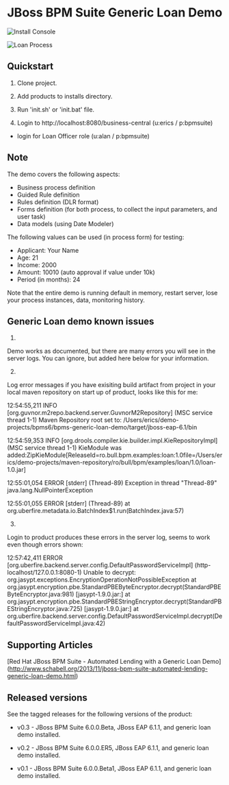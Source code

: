 JBoss BPM Suite Generic Loan Demo
=================================

![Install Console](https://github.com/eschabell/bpms-generic-load-demo/blob/master/docs/demo-images/install-console.png?raw=true)

![Loan Process](https://github.com/eschabell/bpms-generic-load-demo/blob/master/docs/demo-images/generic-loan-process.png?raw=true)


Quickstart
----------

1. Clone project.

2. Add products to installs directory.

3. Run 'init.sh' or 'init.bat' file.

4. Login to http://localhost:8080/business-central  (u:erics / p:bpmsuite)

  - login for Loan Officer role (u:alan / p:bpmsuite)

Note
----

The demo covers the following aspects:
 - Business process definition
 - Guided Rule definition
 - Rules definition (DLR format)
 - Forms definition (for both process, to collect the input parameters, and user task)
 - Data models (using Date Modeler)


The following values can be used (in process form) for testing:
 - Applicant: Your Name
 - Age: 21
 - Income: 2000
 - Amount: 10010    (auto approval if value under 10k)
 - Period (in months): 24

Note that the entire demo is running default in memory, restart server, lose your process instances, data, monitoring history.


Generic Loan demo known issues
------------------------------

1)
Demo works as documented, but there are many errors you will see in the server logs. You can ignore, but added here below for your
information.

2)
Log error messages if you have exisiting build artifact from project in your local maven repository on start up of product, looks
like this for me:

12:54:55,211 INFO  [org.guvnor.m2repo.backend.server.GuvnorM2Repository] (MSC service thread 1-1) Maven Repository root set to:
/Users/erics/demo-projects/bpms6/bpms-generic-loan-demo/target/jboss-eap-6.1/bin

12:54:59,353 INFO  [org.drools.compiler.kie.builder.impl.KieRepositoryImpl] (MSC service thread 1-1) KieModule was
added:ZipKieModule[ReleaseId=ro.bull.bpm.examples:loan:1.0file=/Users/erics/demo-projects/maven-repository/ro/bull/bpm/examples/loan/1.0/loan-1.0.jar]

12:55:01,054 ERROR [stderr] (Thread-89) Exception in thread "Thread-89" java.lang.NullPointerException

12:55:01,055 ERROR [stderr] (Thread-89) 	at org.uberfire.metadata.io.BatchIndex$1.run(BatchIndex.java:57)

3)
Login to product produces these errors in the server log, seems to work even though errors shown:

12:57:42,411 ERROR [org.uberfire.backend.server.config.DefaultPasswordServiceImpl] (http-localhost/127.0.0.1:8080-1) Unable to
decrypt: org.jasypt.exceptions.EncryptionOperationNotPossibleException
	at org.jasypt.encryption.pbe.StandardPBEByteEncryptor.decrypt(StandardPBEByteEncryptor.java:981) [jasypt-1.9.0.jar:]
	at org.jasypt.encryption.pbe.StandardPBEStringEncryptor.decrypt(StandardPBEStringEncryptor.java:725) [jasypt-1.9.0.jar:]
	at org.uberfire.backend.server.config.DefaultPasswordServiceImpl.decrypt(DefaultPasswordServiceImpl.java:42)


Supporting Articles
-------------------

[Red Hat JBoss BPM Suite - Automated Lending with a Generic Loan Demo] (http://www.schabell.org/2013/11/jboss-bpm-suite-automated-lending-generic-loan-demo.html)


Released versions
-----------------

See the tagged releases for the following versions of the product:

- v0.3 - JBoss BPM Suite 6.0.0.Beta, JBoss EAP 6.1.1, and generic loan demo installed.

- v0.2 - JBoss BPM Suite 6.0.0.ER5, JBoss EAP 6.1.1, and generic loan demo installed.

- v0.1 - JBoss BPM Suite 6.0.0.Beta1, JBoss EAP 6.1.1, and generic loan demo installed.
